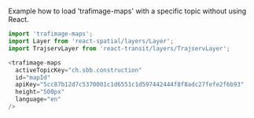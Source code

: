 #

Example how to load 'trafimage-maps' with a specific topic without using React.

```js
import 'trafimage-maps';
import Layer from 'react-spatial/layers/Layer';
import TrajservLayer from 'react-transit/layers/TrajservLayer';

<trafimage-maps
  activeTopicKey="ch.sbb.construction"
  id="mapId"
  apiKey="5cc87b12d7c5370001c1d6551c1d597442444f8f8adc27fefe2f6b93"
  height="500px"
  language="en"
/>
```
